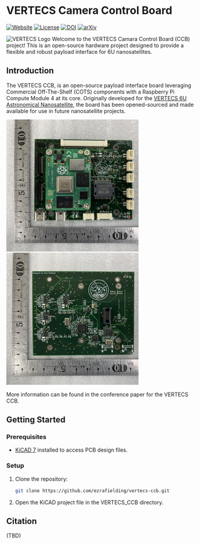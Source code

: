 # VERTECS Camera Control Board
[![Website](https://img.shields.io/website?down_message=unavailable&up_color=blue&up_message=VERTECS%20Project&url=https%3A%2F%2Fwww.vertecs-project.com)](https://www.vertecs-project.com)
[![License](https://img.shields.io/github/license/ezrafielding/vertecs-ccb)](https://github.com/ezrafielding/vertecs-ccb/blob/main/LICENSE)
[![DOI](https://img.shields.io/badge/DOI-coming.soon-blue)](#)
[![arXiv](https://img.shields.io/badge/arXiv-coming.soon-b31b1b.svg)](#)

<img src="https://vertecs-project.com/wp-content/uploads/2023/07/VERTECS-2048x2048.png" alt="VERTECS Logo" width="200"/>
Welcome to the VERTECS Camara Control Board (CCB) project! This is an open-source hardware project designed to provide a flexible and robust payload interface for 6U nanosatellites.


## Introduction
The VERTECS CCB, is an open-source payload interface board leveraging Commercial Off-The-Shelf (COTS) components with a Raspberry Pi Compute Module 4 at its core. Originally developed for the [VERTECS 6U Astronomical Nanosatellite](https://www.vertecs-project.com), the board has been opened-sourced and made available for use in future nanosatellite projects.

<img src="https://github.com/ezrafielding/vertecs-ccb/blob/main/docs/images/CCB_front.jpg" alt="CCB Front" width="350"/> <img src="https://github.com/ezrafielding/vertecs-ccb/blob/main/docs/images/CCB_back.jpg" alt="CCB Back" width="350"/>

More information can be found in the conference paper for the VERTECS CCB.

## Getting Started
### Prerequisites
- [KiCAD 7](https://www.kicad.org/) installed to access PCB design files.

### Setup
1. Clone the repository:
   ```bash
   git clone https://github.com/ezrafielding/vertecs-ccb.git
   ```
2. Open the KiCAD project file in the VERTECS_CCB directory.

## Citation
(TBD)
